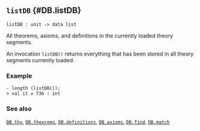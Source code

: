 ## `listDB` {#DB.listDB}


```
listDB : unit -> data list
```



All theorems, axioms, and definitions in the currently loaded theory
segments.


An invocation `listDB()` returns everything that has been stored in
all theory segments currently loaded.

### Example

    
    - length (listDB());
    > val it = 736 : int
    



### See also

[`DB.thy`](#DB.thy), [`DB.theorems`](#DB.theorems), [`DB.definitions`](#DB.definitions), [`DB.axioms`](#DB.axioms), [`DB.find`](#DB.find), [`DB.match`](#DB.match)

